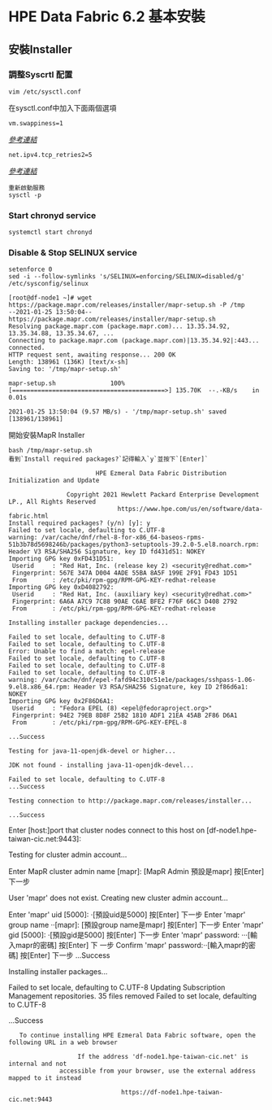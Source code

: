 # HPE Data Fabric 6.2 基本安裝
## 安裝Installer

### 調整Syscrtl 配置
```shell=
vim /etc/sysctl.conf
```
在sysctl.conf中加入下面兩個選項
```shell=
vm.swappiness=1
```
*[參考連結](https://docs.datafabric.hpe.com/62/AdvancedInstallation/PreparingEachNode-memory.html?hl=swappiness)*
```shell=
net.ipv4.tcp_retries2=5
```
*[參考連結](https://docs.datafabric.hpe.com/62/AdvancedInstallation/PreparingEachNode-infrastructure.html?hl=ipv4.tcp_retries2)*
```shell=
重新啟動服務
sysctl -p
```
### Start chronyd service
```shell=
systemctl start chronyd
```
### Disable & Stop SELINUX service
```shell=
setenforce 0
sed -i --follow-symlinks 's/SELINUX=enforcing/SELINUX=disabled/g' /etc/sysconfig/selinux
```
```shell=
[root@df-node1 ~]# wget https://package.mapr.com/releases/installer/mapr-setup.sh -P /tmp
--2021-01-25 13:50:04--  https://package.mapr.com/releases/installer/mapr-setup.sh
Resolving package.mapr.com (package.mapr.com)... 13.35.34.92, 13.35.34.88, 13.35.34.67, ...
Connecting to package.mapr.com (package.mapr.com)|13.35.34.92|:443... connected.
HTTP request sent, awaiting response... 200 OK
Length: 138961 (136K) [text/x-sh]
Saving to: '/tmp/mapr-setup.sh'

mapr-setup.sh               100%[==========================================>] 135.70K  --.-KB/s    in 0.01s

2021-01-25 13:50:04 (9.57 MB/s) - '/tmp/mapr-setup.sh' saved [138961/138961]
```
開始安裝MapR Installer
```shell=
bash /tmp/mapr-setup.sh
看到`Install required packages?`記得輸入`y`並按下`[Enter]`
```
```shell=
                        HPE Ezmeral Data Fabric Distribution Initialization and Update

                Copyright 2021 Hewlett Packard Enterprise Development LP., All Rights Reserved
                              https://www.hpe.com/us/en/software/data-fabric.html
Install required packages? (y/n) [y]: y
Failed to set locale, defaulting to C.UTF-8
warning: /var/cache/dnf/rhel-8-for-x86_64-baseos-rpms-51b3b78d5698246b/packages/python3-setuptools-39.2.0-5.el8.noarch.rpm: Header V3 RSA/SHA256 Signature, key ID fd431d51: NOKEY
Importing GPG key 0xFD431D51:
 Userid     : "Red Hat, Inc. (release key 2) <security@redhat.com>"
 Fingerprint: 567E 347A D004 4ADE 55BA 8A5F 199E 2F91 FD43 1D51
 From       : /etc/pki/rpm-gpg/RPM-GPG-KEY-redhat-release
Importing GPG key 0xD4082792:
 Userid     : "Red Hat, Inc. (auxiliary key) <security@redhat.com>"
 Fingerprint: 6A6A A7C9 7C88 90AE C6AE BFE2 F76F 66C3 D408 2792
 From       : /etc/pki/rpm-gpg/RPM-GPG-KEY-redhat-release

Installing installer package dependencies...

Failed to set locale, defaulting to C.UTF-8
Failed to set locale, defaulting to C.UTF-8
Error: Unable to find a match: epel-release
Failed to set locale, defaulting to C.UTF-8
Failed to set locale, defaulting to C.UTF-8
Failed to set locale, defaulting to C.UTF-8
warning: /var/cache/dnf/epel-fafd94c310c51e1e/packages/sshpass-1.06-9.el8.x86_64.rpm: Header V3 RSA/SHA256 Signature, key ID 2f86d6a1: NOKEY
Importing GPG key 0x2F86D6A1:
 Userid     : "Fedora EPEL (8) <epel@fedoraproject.org>"
 Fingerprint: 94E2 79EB 8D8F 25B2 1810 ADF1 21EA 45AB 2F86 D6A1
 From       : /etc/pki/rpm-gpg/RPM-GPG-KEY-EPEL-8

...Success

Testing for java-11-openjdk-devel or higher...

JDK not found - installing java-11-openjdk-devel...

Failed to set locale, defaulting to C.UTF-8
...Success

Testing connection to http://package.mapr.com/releases/installer...

...Success
```
Enter [host:]port that cluster nodes connect to this host on [df-node1.hpe-taiwan-cic.net:9443]:

Testing for cluster admin account...

Enter MapR cluster admin name [mapr]: [MapR Admin 預設是mapr] 按[Enter] 下一步

User 'mapr' does not exist. Creating new cluster admin account...

Enter 'mapr' uid [5000]: ·[預設uid是5000] 按[Enter] 下一步
Enter 'mapr' group name ··[mapr]: [預設group name是mapr] 按[Enter] 下一步
Enter 'mapr' gid [5000]: ·[預設gid是5000] 按[Enter] 下一步
Enter 'mapr' password: ···[輸入mapr的密碼] 按[Enter] 下 一步
Confirm 'mapr' password:··[輸入mapr的密碼] 按[Enter] 下一步
...Success


Installing installer packages...

Failed to set locale, defaulting to C.UTF-8
Updating Subscription Management repositories.
35 files removed
Failed to set locale, defaulting to C.UTF-8

...Success

       To continue installing HPE Ezmeral Data Fabric software, open the following URL in a web browser

                       If the address 'df-node1.hpe-taiwan-cic.net' is internal and not
                  accessible from your browser, use the external address mapped to it instead

                                   https://df-node1.hpe-taiwan-cic.net:9443
```
